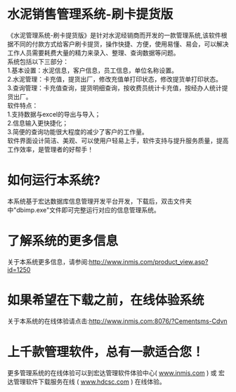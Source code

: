 # 水泥销售管理系统-刷卡提货版

《水泥管理系统-刷卡提货版》是针对水泥经销商而开发的一款管理系统,该软件根据不同的付款方式给客户刷卡提货，操作快捷、方便，使用易懂、易会，可以解决工作人员需要耗费大量的精力来录入、整理、查询数据等问题。   
系统包括以下三部分：   
1.基本设置：水泥信息，客户信息，员工信息，单位名称设置。   
2.水泥管理：卡充值，提货出厂，修改充值单打印状态，修改提货单打印状态。   
3.查询管理：卡充值查询，提货明细查询，按收费员统计卡充值，按经办人统计提货出厂。   
软件特点：   
1.支持数据与excel的导出与导入；   
2.信息输入更快捷化；   
3.简便的查询功能很大程度的减少了客户的工作量。   
 软件界面设计简洁、美观、可以使用户轻易上手，软件支持与提升服务质量，提高工作效率，是管理者的好帮手！

# 如何运行本系统?

本系统基于宏达数据库信息管理开发平台开发，下载后，双击文件夹中"dbimp.exe"文件即可完整运行对应的信息管理系统。

# 了解系统的更多信息

关于本系统更多信息，请参阅:http://www.inmis.com/product_view.asp?id=1250

# 如果希望在下载之前，在线体验系统

关于本系统的在线体验请点击:http://www.inmis.com:8076/?Cementsms-Cdvn

# 上千款管理软件，总有一款适合您！

更多管理系统的在线体验可以到宏达管理软件体验中心( www.inmis.com ) 或 宏达管理软件下载服务在线 ( www.hdcsc.com ) 在线体验。


